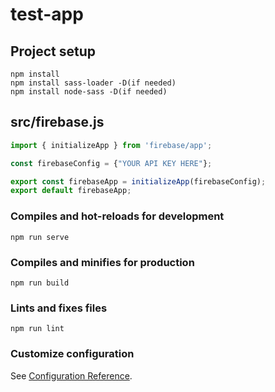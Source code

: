 # test-app

## Project setup

```
npm install
npm install sass-loader -D(if needed)
npm install node-sass -D(if needed)
```

## src/firebase.js

```javascript
import { initializeApp } from 'firebase/app';

const firebaseConfig = {"YOUR API KEY HERE"};

export const firebaseApp = initializeApp(firebaseConfig);
export default firebaseApp;
```

### Compiles and hot-reloads for development

```
npm run serve
```

### Compiles and minifies for production

```
npm run build
```

### Lints and fixes files

```
npm run lint
```

### Customize configuration

See [Configuration Reference](https://cli.vuejs.org/config/).
